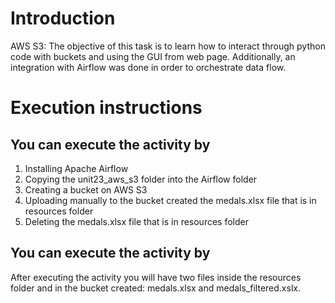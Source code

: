 # **Introduction**

AWS S3: The objective of this task is to learn how to interact through python code with buckets and using the GUI from web page. Additionally, an integration with Airflow was done in order to orchestrate data flow.

# **Execution instructions**

## **You can execute the activity by**

1. Installing Apache Airflow
2. Copying the unit23_aws_s3 folder into the Airflow folder 
3. Creating a bucket on AWS S3
4. Uploading manually to the bucket created the medals.xlsx file that is in resources folder
5. Deleting the medals.xlsx file that is in resources folder

## **You can execute the activity by**

After executing the activity you will have two files inside the resources folder and in the bucket created: medals.xlsx and medals_filtered.xslx.











